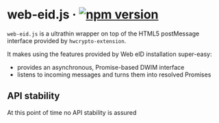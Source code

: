 # web-eid.js &middot; [![npm version](https://badge.fury.io/js/web-eid.svg)](https://badge.fury.io/js/web-eid)

`web-eid.js` is a ultrathin wrapper on top of the HTML5 postMessage
interface provided by `hwcrypto-extension`.

It makes using the features provided by Web eID installation super-easy:

- provides an asynchronous, Promise-based DWIM interface
- listens to incoming messages and turns them into resolved Promises

## API stability
At this point of time no API stability is assured
